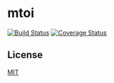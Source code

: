 # mtoi

[![Build Status](https://travis-ci.org/WindomZ/mtoi.svg?branch=master)](https://travis-ci.org/WindomZ/mtoi)
[![Coverage Status](https://coveralls.io/repos/github/WindomZ/mtoi/badge.svg?branch=master)](https://coveralls.io/github/WindomZ/mtoi?branch=master)

## License

[MIT](https://github.com/WindomZ/mtoi/blob/master/LICENSE)
